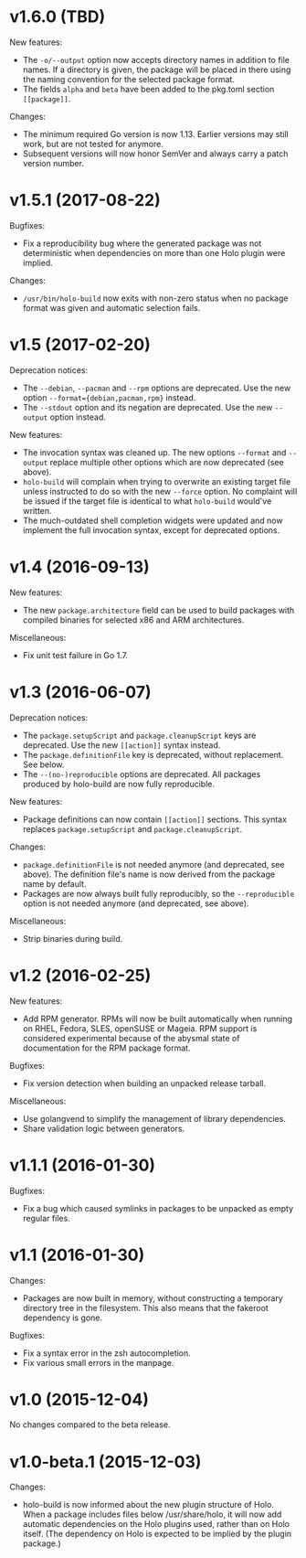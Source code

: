 # v1.6.0 (TBD)

New features:

- The `-o/--output` option now accepts directory names in addition to file
  names. If a directory is given, the package will be placed in there using the
  naming convention for the selected package format.
- The fields `alpha` and `beta` have been added to the pkg.toml section
  `[[package]]`.

Changes:

- The minimum required Go version is now 1.13. Earlier versions may still work,
  but are not tested for anymore.
- Subsequent versions will now honor SemVer and always carry a patch version
  number.

# v1.5.1 (2017-08-22)

Bugfixes:

- Fix a reproducibility bug where the generated package was not deterministic
  when dependencies on more than one Holo plugin were implied.

Changes:

- `/usr/bin/holo-build` now exits with non-zero status when no package format
  was given and automatic selection fails.

# v1.5 (2017-02-20)

Deprecation notices:

- The `--debian`, `--pacman` and `--rpm` options are deprecated. Use the new
  option `--format={debian,pacman,rpm}` instead.
- The `--stdout` option and its negation are deprecated. Use the new `--output`
  option instead.

New features:

- The invocation syntax was cleaned up. The new options `--format` and
  `--output` replace multiple other options which are now deprecated (see
  above).
- `holo-build` will complain when trying to overwrite an existing target file
  unless instructed to do so with the new `--force` option. No complaint will be
  issued if the target file is identical to what `holo-build` would've written.
- The much-outdated shell completion widgets were updated and now implement the
  full invocation syntax, except for deprecated options.

# v1.4 (2016-09-13)

New features:

- The new `package.architecture` field can be used to build packages
  with compiled binaries for selected x86 and ARM architectures.

Miscellaneous:

- Fix unit test failure in Go 1.7.

# v1.3 (2016-06-07)

Deprecation notices:

- The `package.setupScript` and `package.cleanupScript` keys are deprecated.
  Use the new `[[action]]` syntax instead.
- The `package.definitionFile` key is deprecated, without replacement. See
  below.
- The `--(no-)reproducible` options are deprecated. All packages produced by
  holo-build are now fully reproducible.

New features:

- Package definitions can now contain `[[action]]` sections. This syntax
  replaces `package.setupScript` and `package.cleanupScript`.

Changes:

- `package.definitionFile` is not needed anymore (and deprecated, see above).
  The definition file's name is now derived from the package name by default.
- Packages are now always built fully reproducibly, so the `--reproducible`
  option is not needed anymore (and deprecated, see above).

Miscellaneous:

- Strip binaries during build.

# v1.2 (2016-02-25)

New features:

- Add RPM generator. RPMs will now be built automatically when running on RHEL,
  Fedora, SLES, openSUSE or Mageia. RPM support is considered experimental
  because of the abysmal state of documentation for the RPM package format.

Bugfixes:

- Fix version detection when building an unpacked release tarball.

Miscellaneous:

- Use golangvend to simplify the management of library dependencies.
- Share validation logic between generators.

# v1.1.1 (2016-01-30)

Bugfixes:

- Fix a bug which caused symlinks in packages to be unpacked as empty regular
  files.

# v1.1 (2016-01-30)

Changes:

- Packages are now built in memory, without constructing a temporary directory
  tree in the filesystem. This also means that the fakeroot dependency is gone.

Bugfixes:

- Fix a syntax error in the zsh autocompletion.
- Fix various small errors in the manpage.

# v1.0 (2015-12-04)

No changes compared to the beta release.

# v1.0-beta.1 (2015-12-03)

Changes:

- holo-build is now informed about the new plugin structure of Holo. When a
  package includes files below /usr/share/holo, it will now add automatic
  dependencies on the Holo plugins used, rather than on Holo itself. (The
  dependency on Holo is expected to be implied by the plugin package.)

